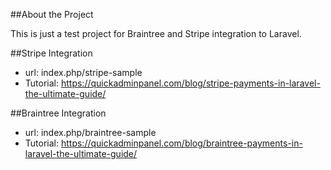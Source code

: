 ##About the Project

This is just a test project for Braintree and Stripe integration to Laravel.

##Stripe Integration
 - url: index.php/stripe-sample
 - Tutorial: https://quickadminpanel.com/blog/stripe-payments-in-laravel-the-ultimate-guide/

##Braintree Integration
 - url: index.php/braintree-sample
 - Tutorial: https://quickadminpanel.com/blog/braintree-payments-in-laravel-the-ultimate-guide/